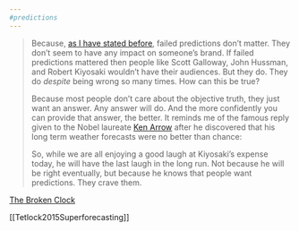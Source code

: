 ```yaml
---
#predictions
---
```


> Because, [as I have stated before](https://ofdollarsanddata.com/failed-predictions/), failed predictions don’t matter. They don’t seem to have any impact on  someone’s brand. If failed predictions mattered then people like Scott  Galloway, John Hussman, and Robert Kiyosaki wouldn’t have their  audiences. But they do. They do *despite* being wrong so many times. How can this be true?
>
> Because most people don’t care about the objective truth, they just  want an answer. Any answer will do. And the more confidently you can  provide that answer, the better. It reminds me of the famous reply given to the Nobel laureate [Ken Arrow](https://en.wikipedia.org/wiki/Kenneth_Arrow) after he discovered that his long term weather forecasts were no better than chance:
>
> So, while we are all enjoying a good laugh at Kiyosaki’s expense  today, he will have the last laugh in the long run. Not because he will  be right eventually, but because he knows that people want predictions.  They crave them.

[The Broken Clock](https://ofdollarsanddata.com/the-broken-clock/)

[[Tetlock2015Superforecasting]]